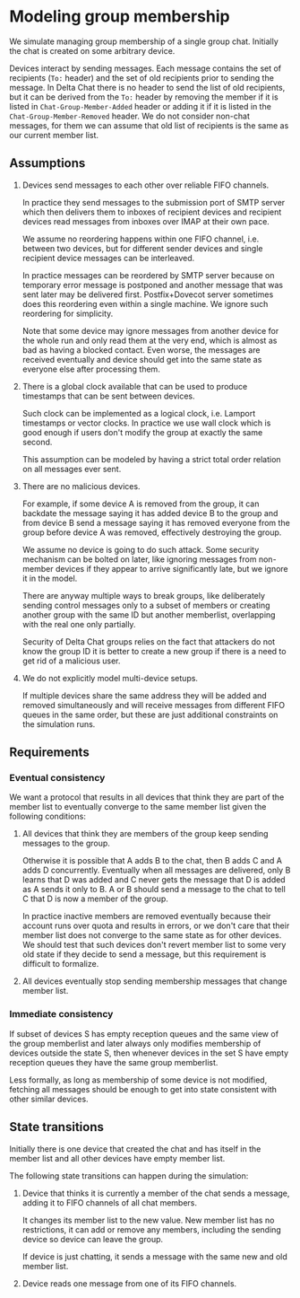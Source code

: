 # Modeling group membership

We simulate managing group membership
of a single group chat.
Initially the chat is created on some
arbitrary device.

Devices interact by sending messages.
Each message contains the set of recipients
(`To:` header) and the set of old recipients prior to sending the message.
In Delta Chat there is no header to send the list of old recipients,
but it can be derived from the `To:` header
by removing the member if it is listed in `Chat-Group-Member-Added` header
or adding it if it is listed in the `Chat-Group-Member-Removed` header.
We do not consider non-chat messages,
for them we can assume that old list of recipients is the same
as our current member list.

## Assumptions

1. Devices send messages to each other over reliable FIFO channels.

   In practice they send messages to the submission port of SMTP server
   which then delivers them to inboxes of recipient devices
   and recipient devices read messages from inboxes over IMAP at their own pace.

   We assume no reordering happens within one FIFO channel,
   i.e. between two devices, but for different sender devices
   and single recipient device messages can be interleaved.

   In practice messages can be reordered by SMTP server
   because on temporary error message is postponed
   and another message that was sent later may be delivered first.
   Postfix+Dovecot server sometimes does this reordering even within
   a single machine. We ignore such reordering for simplicity.

   Note that some device may ignore messages from another device
   for the whole run and only read them at the very end,
   which is almost as bad as having a blocked contact.
   Even worse, the messages are received eventually
   and device should get into the same state as everyone else
   after processing them.

2. There is a global clock available
   that can be used to produce timestamps that can be
   sent between devices.

   Such clock can be implemented as a logical clock,
   i.e. Lamport timestamps or vector clocks.
   In practice we use wall clock
   which is good enough if users don't
   modify the group at exactly the same second.

   This assumption can be modeled by
   having a strict total order relation
   on all messages ever sent.

3. There are no malicious devices.

   For example, if some device A is removed from the group,
   it can backdate the message saying it has added device B to the group
   and from device B send a message saying it has removed everyone from the group
   before device A was removed, effectively destroying the group.

   We assume no device is going to do such attack.
   Some security mechanism can be bolted on later,
   like ignoring messages from non-member devices
   if they appear to arrive significantly late,
   but we ignore it in the model.

   There are anyway multiple ways to break groups,
   like deliberately
   sending control messages only to a subset of members
   or creating another group with the same ID
   but another memberlist, overlapping with the real one
   only partially.

   Security of Delta Chat groups relies on the fact
   that attackers do not know the group ID
   it is better to create a new group if there is
   a need to get rid of a malicious user.

4. We do not explicitly model multi-device setups.

   If multiple devices share the same address
   they will be added and removed simultaneously
   and will receive messages from different FIFO queues
   in the same order,
   but these are just additional constraints on the simulation runs.

## Requirements

### Eventual consistency

We want a protocol that results
in all devices that think they are part of the member list
to eventually converge to the same member list
given the following conditions:

1. All devices that think they are members of the group
   keep sending messages to the group.

   Otherwise it is possible that
   A adds B to the chat,
   then B adds C and A adds D concurrently.
   Eventually when all messages are delivered,
   only B learns that D was added
   and C never gets the message that D is added as A sends it only to B.
   A or B should send a message to the chat
   to tell C that D is now a member of the group.

   In practice inactive members are removed eventually
   because their account runs over quota and results in errors,
   or we don't care that their member list
   does not converge to the same state as for other devices.
   We should test that such devices don't revert
   member list to some very old state if they decide
   to send a message, but this requirement is difficult to formalize.

2. All devices eventually stop sending membership messages that change member list.

### Immediate consistency

If subset of devices S has empty reception queues
and the same view of the group memberlist
and later always only modifies membership of devices outside the state S,
then whenever devices in the set S have empty reception queues
they have the same group memberlist.

Less formally, as long as membership of some device is not modified,
fetching all messages should be enough to get into state consistent
with other similar devices.

## State transitions

Initially there is one device
that created the chat and has itself in the member list
and all other devices have empty member list.

The following state transitions can happen during the simulation:

1. Device that thinks it is currently a member
   of the chat sends a message,
   adding it to FIFO channels of all chat members.

   It changes its member list to the new value.
   New member list has no restrictions,
   it can add or remove any members, including the sending device
   so device can leave the group.

   If device is just chatting,
   it sends a message with the same new and old member list.

2. Device reads one message from one of its FIFO channels.
